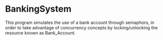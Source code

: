 # BankingSystem
This program simulates the use of a bank account through semaphors, in order to take advantage 
of concurrency concepts by locking/unlocking the resource known as Bank_Account.
